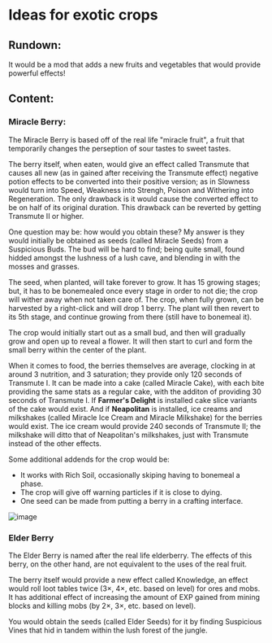 # Ideas for exotic crops
## Rundown:
It would be a mod that adds a new fruits and vegetables that would provide powerful effects!

## Content:
### Miracle Berry:
The Miracle Berry is based off of the real life "miracle fruit", a fruit that temporarily changes the perseption of sour tastes to sweet tastes.

The berry itself, when eaten, would give an effect called Transmute that causes all new (as in gained after receiving the Transmute effect) negative potion effects to be converted into their positive version; as in Slowness would turn into Speed, Weakness into Strengh, Poison and Withering into Regeneration. The only drawback is it would cause the converted effect to be on half of its original duration. This drawback can be reverted by getting Transmute II or higher.

One question may be: how would you obtain these? My answer is they would initially be obtained as seeds (called Miracle Seeds) from a Suspicious Buds. The bud will be hard to find; being quite small, found hidded amongst the lushness of a lush cave, and blending in with the mosses and grasses.

The seed, when planted, will take forever to grow. It has 15 growing stages; but, it has to be bonemealed once every stage in order to not die; the crop will wither away when not taken care of. The crop, when fully grown, can be harvested by a right-click and will drop 1 berry. The plant will then revert to its 5th stage, and continue growing from there (still have to bonemeal it).

The crop would initially start out as a small bud, and then will gradually grow and open up to reveal a flower. It will then start to curl and form the small berry within the center of the plant.

When it comes to food, the berries themselves are average, clocking in at around 3 nutrition, and 3 saturation; they provide only 120 seconds of Transmute I. It can be made into a cake (called Miracle Cake), with each bite providing the same stats as a regular cake, with the additon of providing 30 seconds of Transmute I. If __Farmer's Delight__ is installed cake slice variants of the cake would exist. And if __Neapolitan__ is installed, ice creams and milkshakes (called Miracle Ice Cream and Miracle Milkshake) for the berries would exist. The ice cream would provide 240 seconds of Transmute II; the milkshake will ditto that of Neapolitan's milkshakes, just with Transmute instead of the other effects.

Some additional addends for the crop would be:
- It works with Rich Soil, occasionally skiping having to bonemeal a phase.
- The crop will give off warning particles if it is close to dying.
- One seed can be made from putting a berry in a crafting interface.

![image](https://github.com/ZAPtronCoder/RANDOM-STUPID-IDEAS/assets/106001153/e363d8f6-2e1a-48b4-b023-0a43ca92368e)

### Elder Berry
The Elder Berry is named after the real life elderberry. The effects of this berry, on the other hand, are not equivalent to the uses of the real fruit.

The berry itself would provide a new effect called Knowledge, an effect would roll loot tables twice (3×, 4×, etc. based on level) for ores and mobs. It has additional effect of increasing the amount of EXP gained from mining blocks and killing mobs (by 2×, 3×, etc. based on level). 

You would obtain the seeds (called Elder Seeds) for it by finding Suspicious Vines that hid in tandem within the lush forest of the jungle.

